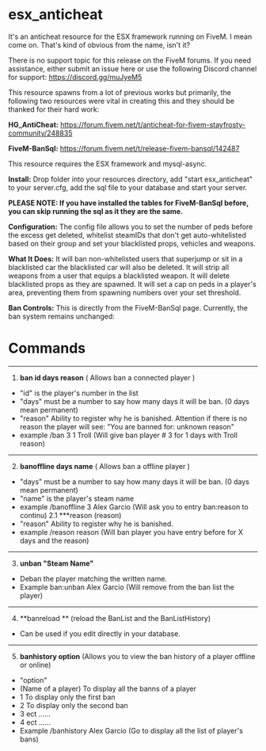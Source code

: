 # esx_anticheat
It's an anticheat resource for the ESX framework running on FiveM.  I mean come on.  That's kind of obvious from the name, isn't it?

There is no support topic for this release on the FiveM forums.  If you need assistance, either submit an issue here or use the following Discord channel for support: https://discord.gg/muJyeM5

This resource spawns from a lot of previous works but primarily, the following two resources were vital in creating this and they should be thanked for their hard work:

**HG_AntiCheat:** https://forum.fivem.net/t/anticheat-for-fivem-stayfrosty-community/248835

**FiveM-BanSql:** https://forum.fivem.net/t/release-fivem-bansql/142487

This resource requires the ESX framework and mysql-async.  

**Install:** Drop folder into your resources directory, add "start esx_anticheat" to your server.cfg, add the sql file to your database and start your server.

**PLEASE NOTE: If you have installed the tables for FiveM-BanSql before, you can skip running the sql as it they are the same.**

**Configuration:**  The config file allows you to set the number of peds before the excess get deleted, whitelist steamIDs that don't get auto-whitelisted based on their group and set your blacklisted props, vehicles and weapons.

**What It Does:**  It will ban non-whitelisted users that superjump or sit in a blacklisted car the blacklisted car will also be deleted.  It will strip all weapons from a user that equips a blacklisted weapon. It will delete blacklisted props as they are spawned.  It will set a cap on peds in a player's area, preventing them from spawning numbers over your set threshold.

**Ban Controls:**  This is directly from the FiveM-BanSql page.  Currently, the ban system remains unchanged:

# Commands
___
1. **ban id days reason** (	Allows ban a connected player	)
 - "id" is the player's number in the list
 - "days" must be a number to say how many days it will be ban. (0 days mean permanent)
 - "reason" Ability to register why he is banished. Attention if there is no reason the player will see: "You are banned for: unknown reason"
 - example /ban 3 1 Troll (Will give ban player # 3 for 1 days with Troll reason)
___
2. **banoffline days name** (	   Allows ban a offline player	  )
 - "days" must be a number to say how many days it will be ban. (0 days mean permanent)
 - "name" is the player's steam name
 - example /banoffline 3 Alex Garcio (Will ask you to entry ban:reason to continu)
2.1 ***reason (reason)
 - "reason" Ability to register why he is banished.
 - example /reason reason (Will ban player you have entry before for X days and the reason)
___
3. **unban "Steam Name"**
 - Deban the player matching the written name.
 - Example ban:unban Alex Garcio (Will remove from the ban list the player)
___
4. **banreload ** (reload the BanList and the BanListHistory)
  - Can be used if you edit directly in your database.
___
5. **banhistory option** (Allows you to view the ban history of a player offline or online)
- "option"
- (Name of a player) To display all the banns of a player
- 1 To display only the first ban
- 2 To display only the second ban
- 3 ect ......
- 4 ect ......
- Example /banhistory Alex Garcio (Go to display all the list of player's bans)
